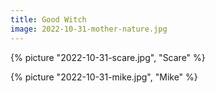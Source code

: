 ```yaml
---
title: Good Witch
image: 2022-10-31-mother-nature.jpg
---
```


{% picture "2022-10-31-scare.jpg", "Scare" %}

{% picture "2022-10-31-mike.jpg", "Mike" %}
